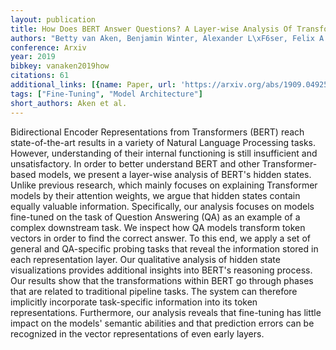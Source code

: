 ```yaml
---
layout: publication
title: How Does BERT Answer Questions? A Layer-wise Analysis Of Transformer Representations
authors: "Betty van Aken, Benjamin Winter, Alexander L\xF6ser, Felix A. Gers"
conference: Arxiv
year: 2019
bibkey: vanaken2019how
citations: 61
additional_links: [{name: Paper, url: 'https://arxiv.org/abs/1909.04925'}]
tags: ["Fine-Tuning", "Model Architecture"]
short_authors: Aken et al.
---
```

Bidirectional Encoder Representations from Transformers (BERT) reach
state-of-the-art results in a variety of Natural Language Processing tasks.
However, understanding of their internal functioning is still insufficient and
unsatisfactory. In order to better understand BERT and other Transformer-based
models, we present a layer-wise analysis of BERT's hidden states. Unlike
previous research, which mainly focuses on explaining Transformer models by
their attention weights, we argue that hidden states contain equally valuable
information. Specifically, our analysis focuses on models fine-tuned on the
task of Question Answering (QA) as an example of a complex downstream task. We
inspect how QA models transform token vectors in order to find the correct
answer. To this end, we apply a set of general and QA-specific probing tasks
that reveal the information stored in each representation layer. Our
qualitative analysis of hidden state visualizations provides additional
insights into BERT's reasoning process. Our results show that the
transformations within BERT go through phases that are related to traditional
pipeline tasks. The system can therefore implicitly incorporate task-specific
information into its token representations. Furthermore, our analysis reveals
that fine-tuning has little impact on the models' semantic abilities and that
prediction errors can be recognized in the vector representations of even early
layers.